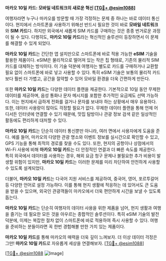 **마카오 10일 카드: 모바일 네트워크의 새로운 혁신 [[TG💪+ @esim1088](https://t.me/s/esim1088)]**

여행자라면 누구나 마카오를 방문할 때 가장 걱정하는 문제 중 하나는 바로 데이터 통신이다. 현지에서 스마트폰을 사용하기 위해선 반드시 필요한 것이 바로 **모바일 네트워크**와 **SIM 카드**다. 하지만 외국에서 새롭게 SIM 카드를 구매하는 것은 종종 번거로운 과정이 될 수 있다. 다행히도, **마카오 10일 카드**라는 혁신적인 솔루션이 등장하면서 이 문제를 해결할 수 있게 되었다.

**마카오 10일 카드**는 간단한 앱 설치만으로 스마트폰에 바로 적용 가능한 **eSIM** 기술을 활용한 제품이다. eSIM은 물리적으로 떨어져 있는 작은 칩 형태로, 기존의 물리적 SIM 카드를 대체하는 방식이다. 이 기술 덕분에 여행자는 별도로 카드를 구매하거나 교환할 필요 없이 스마트폰에 바로 넣고 사용할 수 있다. 특히 eSIM 기술은 보통의 물리적 카드보다 훨씬 더 가볍고, 공간을 절약할 수 있어 모바일 환경을 더욱 간편하게 만든다.

또한 **마카오 10일 카드**는 다양한 데이터 플랜을 제공한다. 기본적으로 10일 동안 무제한 데이터를 제공하며, 음성 통화나 문자 메시지를 포함한 추가적인 요금제도 선택 가능하다. 이는 현지에서 급하게 전화를 걸거나 문자를 보내야 하는 상황에서 매우 유용하다. 또한, 데이터 사용량이 많아도 걱정할 필요가 없다. 무제한 데이터 플랜을 통해 언제 어디서든 인터넷에 연결할 수 있기 때문에, 맛집 탐방이나 관광 정보 검색 같은 일상적인 활동에도 편리하게 대처할 수 있다.

**마카오 10일 카드**는 단순히 데이터 통신뿐만 아니라, 여러 면에서 사용자에게 도움을 준다. 예를 들어, 마카오의 다양한 관광 명소와 이벤트 정보를 실시간으로 확인할 수 있고, GPS 기능을 통해 최적의 경로를 찾을 수도 있다. 또한, 현지의 공항이나 상점에서의 Wi-Fi 사용에 비해 **마카오 10일 카드**는 더 안정적인 연결과 더 빠른 속도를 제공한다. 특히 외국에서 데이터를 사용하는 경우, 해외 요금 청구 문제나 불필요한 추가 비용이 발생할 위험이 있지만, **마카오 10일 카드**는 이러한 문제를 미리 차단하여 안전하게 사용할 수 있도록 설계되었다.

더불어, **마카오 10일 카드**는 다국어 지원 서비스를 제공하여, 중국어, 영어, 포르투갈어 등 다양한 언어로 설정 가능하다. 이를 통해 현지 생활에 적응하는 데 있어서도 큰 도움을 받을 수 있으며, 외국인 관광객들이 마카오에서 더욱 편안하게 시간을 보낼 수 있도록 돕는다.

**마카오 10일 카드**는 단순히 여행자의 데이터 사용을 위한 제품을 넘어, 현지 생활과 여행을 즐기는 데 필요한 모든 것을 아우르는 종합적인 솔루션이다. 특히 eSIM 기술의 발전 덕분에, 이제는 복잡한 절차 없이 스마트폰에 바로 적용하여 즉시 사용할 수 있다. 여행을 준비하는 분들이라면 꼭 한번 경험해볼 만한 가치 있는 제품이다.

**마카오 10일 카드**를 통해 마카오의 매력을 더욱 깊이 느껴보자. 더 이상 데이터 걱정은 그만! **마카오 10일 카드**로 자유롭게 세상을 연결해보자. [[TG💪+ @esim1088](https://t.me/s/esim1088)]

[[TG💪+ @esim1088](https://t.me/s/esim1088) ![Image](https://i.postimg.cc/Y0z9fWf4/image.png)]